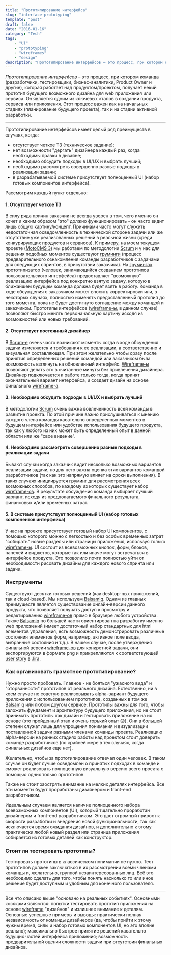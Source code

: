 ```yaml
---
title: "Прототипирование интерфейса"
slug: "interface-prototyping"
template: "post"
draft: false
date: "2016-01-16"
category: "Tech"
tags:
    - "UI"
    - "prototyping"
    - "wireframes"
    - "design"
description: "Прототипирование интерфейсов – это процесс, при котором команда (разработчики, тестировщики, бизнес-аналитики, Product Owner и другие), которая работает над продуктом/проектом, получает некий прототип будущего возможного дизайна для web приложения или сервиса. Он является одним из ключевых этапов в создании продукта, сервиса или приложения."
---
```


*Прототипирование интерфейсов* – это процесс, при котором команда (разработчики, тестировщики, бизнес-аналитики, Product Owner и другие), которая работает над продуктом/проектом, получает некий прототип будущего возможного дизайна для web приложения или сервиса. Он является одним из ключевых этапов в создании продукта, сервиса или приложения. Этот процесс важен как на начальных стадиях (планирование будущего проекта), так и на стадии активной разработки.

---

Прототипирование интерфейсов имеет целый ряд преимуществ в случаях, когда:

- отсутствует четкое ТЗ (техническое задание);
- нет возможности "дергать" дизайнера каждый раз, когда необходимы правки в дизайне;
- необходимо обсудить подходы в UI/UX и выбрать лучший;
- необходимо рассмотреть совершенно разные подходы в реализации задачи;
- в разрабатываемой системе присутствует полноценный UI (набор готовых компонентов интерфейса).

Рассмотрим каждый пункт отдельно:

#### 1. Отсутствует четкое ТЗ

В силу ряда причин заказчик не всегда уверен в том, чего именно он хочет и каким образом "это" должно функционировать - он часто видит лишь общую картину/концепт. Причинами часто могут служить недостаточная осведомленность в технической стороне задачи или же отсутствие уже реализованных решений в реальной жизни (среди конкурирующих продуктов и сервисов). К примеру, на моем текущем проекте ([MotoCMS 3](http://www.motocms.com/)) мы работаем по методологии [Scrum](https://en.wikipedia.org/wiki/Scrum_(software_development)) и у нас для решения подобных моментов существуют [груминги](http://guide.agilealliance.org/guide/backlog-grooming.html) (процесс предварительного ознакомления команды разработчиков с задачами для следующих спринтов, в присутствии заказчика). На [грумингах](http://guide.agilealliance.org/guide/backlog-grooming.html) прототипизатор (человек, занимающийся созданием прототипов пользовательского интерфейса) предоставляет "возможную" реализацию интерфейса под конкретно взятую задачу, которую в ближайшем будущем команда должна будет взять в работу. Команда в ходе обсуждения с заказчиком может вносить корректировки или, в некоторых случаях, полностью изменять предоставленный протопип до того момента, пока не будет достигнуто соглашение между командой и заказчиком. Прототипы интерфейсов ([wireframe-ы](https://en.wikipedia.org/wiki/Website_wireframe), в данном случае) позволяют быстро менять первоначальную картину исходя из возможностей или новых требований.

#### 2. Отсутствует постоянный дизайнер

В [Scrum-е](https://en.wikipedia.org/wiki/Scrum_(software_development)) очень часто возникают моменты когда в ходе обсуждения задачи изменяются и требования к ее реализации, а соответственно и визуальная составляющая. При этом желательно чтобы сразу после принятия определенных решений командой или заказчиком была возможность взглянуть на обновленный интерфейс. [Wireframe-ы](https://en.wikipedia.org/wiki/Website_wireframe) позволяют делать это в считанные минуты без привлечения дизайнера. Дизайнер подключается к работе только тогда, когда принят окончательный вариант интерфейса, и создает дизайн на основе финального [wireframe-а](https://en.wikipedia.org/wiki/Website_wireframe).

#### 3. Необходимо обсудить подходы в UI/UX и выбрать лучший

В методологии [Scrum](https://en.wikipedia.org/wiki/Scrum_(software_development)) очень важна вовлеченность всей команды в развитие проекта. По этой причине важно прислушиваться к мнению каждого члена команды касательно определенных моментов в будущем интерфейсе или удобстве использования будущего продукта, так как у любого из них может быть определенный опыт в данной области или же "свое видение".

#### 4. Необходимо рассмотреть совершенно разные подходы в реализации задачи

Бывают случаи когда заказчик видит несколько возможных вариантов реализации задачи, но для него важна оценка этих вариантов командой разработчиков (так как это напрямую влияет на сроки выполнения). В таких случаях инициируется [груминг](http://guide.agilealliance.org/guide/backlog-grooming.html) для рассмотрения всех возможных способов, по каждому из которых существует набор [wireframe-ов](https://en.wikipedia.org/wiki/Website_wireframe). В результате обсуждения команда выбирает лучший вариант, исходя из предполагаемого финального результата, финансовых и/или временных затрат.

#### 5. В системе присутствует полноценный UI (набор готовых компонентов интерфейса)

У нас на проекте присутствует готовый набор UI компонентов, с помощью которого можно с легкостью и без особых временных затрат "собирать" новые разделы или страницы приложения, используя только [wireframe-ы](https://en.wikipedia.org/wiki/Website_wireframe). UI состоит из всевозможных кнопок, форм, блоков, панелей и виджетов, которые так или иначе могут встречаться в интерфейсе продукта. Это позволило почти полностью уйти от необходимости рисовать дизайны для каждого нового спринта или задачи.

### Инструменты

Существуют десятки готовых решений (как desktop-ных приложений, так и cloud-based). Мы используем [Balsamiq](https://en.wikipedia.org/wiki/Balsamiq). Одним из главных преимуществ является существование онлайн-версии данного продукта, что позволяет получать доступ к просмотру и редактированию [wireframe-ов](https://en.wikipedia.org/wiki/Website_wireframe) прямо в браузере любого устройства. Также [Balsamiq](https://en.wikipedia.org/wiki/Balsamiq) по большей части ориентирован на разработку именно web приложений (имеет достаточный набор стандартных для html элементов управления, есть возможность демонстрировать различные состояния элементов форм, например, активное поле ввода, выбранные состояния и т.д.). В нашем случае, после утверждения финальной версии [wireframe-ов](https://en.wikipedia.org/wiki/Website_wireframe) для конкретной задачи, они экспортируются в формате png и прикрепляются к соответствующей [user story](https://en.wikipedia.org/wiki/User_story) в [Jira](https://en.wikipedia.org/wiki/Jira_(software)).

### Как организовать грамотное прототипирование?

Нужно просто пробовать. Главное - не бояться "ужасного вида" и "оторванности" прототипов от реального дизайна. Естественно, ни в коем случае не советую реализовывать alpha-вариант будущего приложения с использованием прототипов, созданных в том же [Balsamiq](https://en.wikipedia.org/wiki/Balsamiq) или любом другом сервисе. Прототипы важны для того, чтобы заложить фундамент и архитектуру будущего приложения, но не стоит принимать прототипы как дизайн и тестировать приложение на их основе (это пройденный этап и очень горький опыт 😐). Они в большей степени служат лишь для упрощения понимания и визуализации поставленной задачи разными членами команды проекта. Реализацию alpha-версии на ранних стадиях работы над проектом стоит доверить команде разработчиков (по крайней мере в тех случаях, когда финальных дизайнов еще нет).

Желательно, чтобы за прототипирование отвечал один человек. В таком случае он будет лучше осведомлен о принятых подходах в команде и сможет реализовать полноценную визуальную версию всего проекта с помощью одних только прототипов.

Также не стоит заострять внимание на мелких деталях интерфейса. Все эти моменты будут проработаны дизайнером и front-end разработчиком.

Идеальным случаем является наличие полноценного набора всевозможных компонентов (UI), который тщательно проработан дизайнером и front-end разработчиком. Это даст огромный прирост к скорости разработки и внедрения новой функциональности, так как исключается время ожидания дизайнов, и дополнительно к этому практически любой новый раздел или страница приложения собирается из готовых деталей как конструктор.

### Стоит ли тестировать прототипы?

Тестировать прототипы в классическом понимании не нужно. Тест прототипов должен заключаться в их рассмотрении всеми членами команды и, желательно, группой незаинтересованных лиц. Всё это необходимо сделать для того, чтобы понять насколько то или иное решение будет доступным и удобным для конечного пользователя.

---

Все что описано выше "основано на реальных событиях". Основными косяками являются: попытки тестировать прототип приложения на основе [wireframe](https://en.wikipedia.org/wiki/Website_wireframe) "дизайнов" и излишнее внимание к деталям. Основные успешные примеры и выводы: практически полная независимость от команды дизайнеров (да, чтобы прийти к этому нужны время, силы и набор готовых компонентов UI, но это вполне реально); максимально быстрое принятие решений касательно будущих частей интерфейса приложения; возможность предварительной оценки сложности задачи при отсутствии финальных дизайнов.
